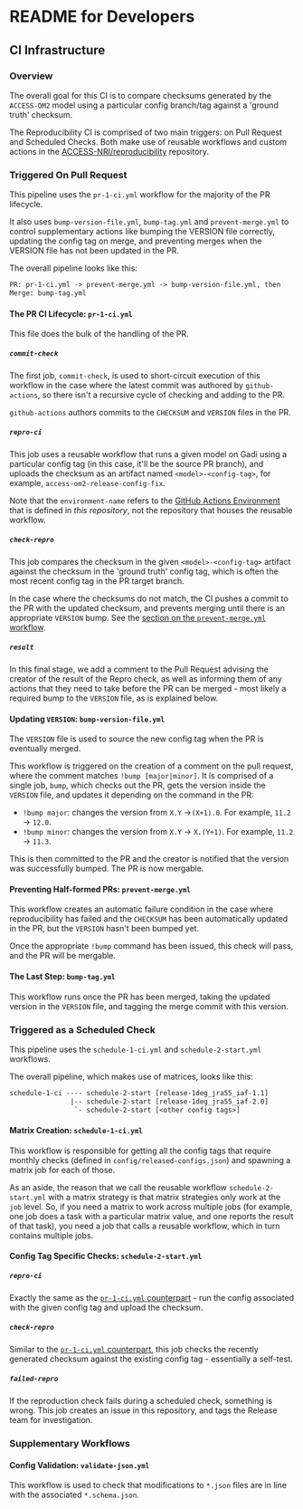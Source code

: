 # README for Developers

## CI Infrastructure

### Overview

The overall goal for this CI is to compare checksums generated by the `ACCESS-OM2` model using a particular config branch/tag against a 'ground truth' checksum.

The Reproducibility CI is comprised of two main triggers: on Pull Request and Scheduled Checks. Both make use of reusable workflows and custom actions in the [ACCESS-NRI/reproducibility](https://github.com/ACCESS-NRI/reproducibility) repository.

### Triggered On Pull Request

This pipeline uses the `pr-1-ci.yml` workflow for the majority of the PR lifecycle.

It also uses `bump-version-file.yml`, `bump-tag.yml` and `prevent-merge.yml` to control supplementary actions like bumping the VERSION file correctly, updating the config tag on merge, and preventing merges when the VERSION file has not been updated in the PR.

The overall pipeline looks like this:

```txt
PR: pr-1-ci.yml -> prevent-merge.yml -> bump-version-file.yml, then
Merge: bump-tag.yml
```

#### The PR CI Lifecycle: `pr-1-ci.yml`

This file does the bulk of the handling of the PR.

##### `commit-check`

The first job, `commit-check`, is used to short-circuit execution of this workflow in the case where the latest commit was authored by `github-actions`, so there isn't a recursive cycle of checking and adding to the PR.

`github-actions` authors commits to the `CHECKSUM` and `VERSION` files in the PR.

##### `repro-ci`

This job uses a reusable workflow that runs a given model on Gadi using a particular config tag (in this case, it'll be the source PR branch), and uploads the checksum as an artifact named `<model>-<config-tag>`, for example, `access-om2-release-config-fix`.

Note that the `environment-name` refers to the [GitHub Actions Environment](https://docs.github.com/en/actions/deployment/targeting-different-environments/using-environments-for-deployment) that is defined in _this repository_, not the repository that houses the reusable workflow.

##### `check-repro`

This job compares the checksum in the given `<model>-<config-tag>` artifact against the checksum in the 'ground truth' config tag, which is often the most recent config tag in the PR target branch.

In the case where the checksums do not match, the CI pushes a commit to the PR with the updated checksum, and prevents merging until there is an appropriate `VERSION` bump. See the [section on the `prevent-merge.yml` workflow](#preventing-half-formed-prs-prevent-mergeyml).

##### `result`

In this final stage, we add a comment to the Pull Request advising the creator of the result of the Repro check, as well as informing them of any actions that they need to take before the PR can be merged - most likely a required bump to the `VERSION` file, as is explained below.

#### Updating `VERSION`: `bump-version-file.yml`

The `VERSION` file is used to source the new config tag when the PR is eventually merged.

This workflow is triggered on the creation of a comment on the pull request, where the comment matches `!bump [major|minor]`. It is comprised of a single job, `bump`, which checks out the PR, gets the version inside the `VERSION` file, and updates it depending on the command in the PR:

- `!bump major`: changes the version from `X.Y` ->`(X+1).0`. For example, `11.2` -> `12.0`.
- `!bump minor`: changes the version from `X.Y` -> `X.(Y+1)`. For example, `11.2` -> `11.3`.

This is then committed to the PR and the creator is notified that the version was successfully bumped. The PR is now mergable.

#### Preventing Half-formed PRs: `prevent-merge.yml`

This workflow creates an automatic failure condition in the case where reproducibility has failed and the `CHECKSUM` has been automatically updated in the PR, but the `VERSION` hasn't been bumped yet.

Once the appropriate `!bump` command has been issued, this check will pass, and the PR will be mergable.

#### The Last Step: `bump-tag.yml`

This workflow runs once the PR has been merged, taking the updated version in the `VERSION` file, and tagging the merge commit with this version.

### Triggered as a Scheduled Check

This pipeline uses the `schedule-1-ci.yml` and `schedule-2-start.yml` workflows.

The overall pipeline, which makes use of matrices, looks like this:

```txt
schedule-1-ci ---- schedule-2-start [release-1deg_jra55_iaf-1.1]
               |-- schedule-2-start [release-1deg_jra55_iaf-2.0]
                `- schedule-2-start [<other config tags>]
```

#### Matrix Creation: `schedule-1-ci.yml`

This workflow is responsible for getting all the config tags that require monthly checks (defined in `config/released-configs.json`) and spawning a matrix job for each of those.

As an aside, the reason that we call the reusable workflow `schedule-2-start.yml` with a matrix strategy is that matrix strategies only work at the `job` level. So, if you need a matrix to work across multiple jobs (for example, one job does a task with a particular matrix value, and one reports the result of that task), you need a job that calls a reusable workflow, which in turn contains multiple jobs.

#### Config Tag Specific Checks: `schedule-2-start.yml`

##### `repro-ci`

Exactly the same as the [`pr-1-ci.yml` counterpart](#repro-ci) - run the config associated with the given config tag and upload the checksum.

##### `check-repro`

Similar to the [`pr-1-ci.yml` counterpart](#check-repro), this job checks the recently generated checksum against the existing config tag - essentially a self-test.

##### `failed-repro`

If the reproduction check fails during a scheduled check, something is wrong. This job creates an issue in this repository, and tags the Release team for investigation.

### Supplementary Workflows

#### Config Validation: `validate-json.yml`

This workflow is used to check that modifications to `*.json` files are in line with the associated `*.schema.json`.
